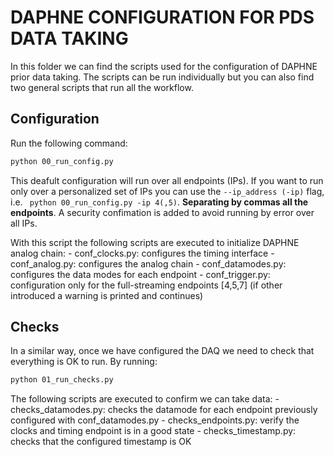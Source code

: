 # DAPHNE CONFIGURATION FOR PDS DATA TAKING

In this folder we can find the scripts used for the configuration of DAPHNE prior data taking.
The scripts can be run individually but you can also find two general scripts that run all the workflow.

## Configuration
Run the following command:
```bash
python 00_run_config.py
```
This deafult configuration will run over all endpoints (IPs). If you want to run only over a personalized set of IPs you can use the ```--ip_address (-ip)``` flag, i.e. ``` python 00_run_config.py -ip 4(,5)```.
**Separating by commas all the endpoints**. A security confimation is added to avoid running by error over all IPs.

With this script the following scripts are executed to initialize DAPHNE analog chain:
    - conf_clocks.py: configures the timing interface
    - conf_analog.py: configures the analog chain
    - conf_datamodes.py: configures the data modes for each endpoint
    - conf_trigger.py: configuration only for the full-streaming endpoints [4,5,7] (if other introduced a warning is printed and continues)

## Checks

In a similar way, once we have configured the DAQ we need to check that everything is OK to run.
By running:
```bash
python 01_run_checks.py
```
The following scripts are executed to confirm we can take data:
    - checks_datamodes.py: checks the datamode for each endpoint previously configured with conf_datamodes.py
    - checks_endpoints.py: verify the clocks and timing endpoint is in a good state
    - checks_timestamp.py: checks that the configured timestamp is OK